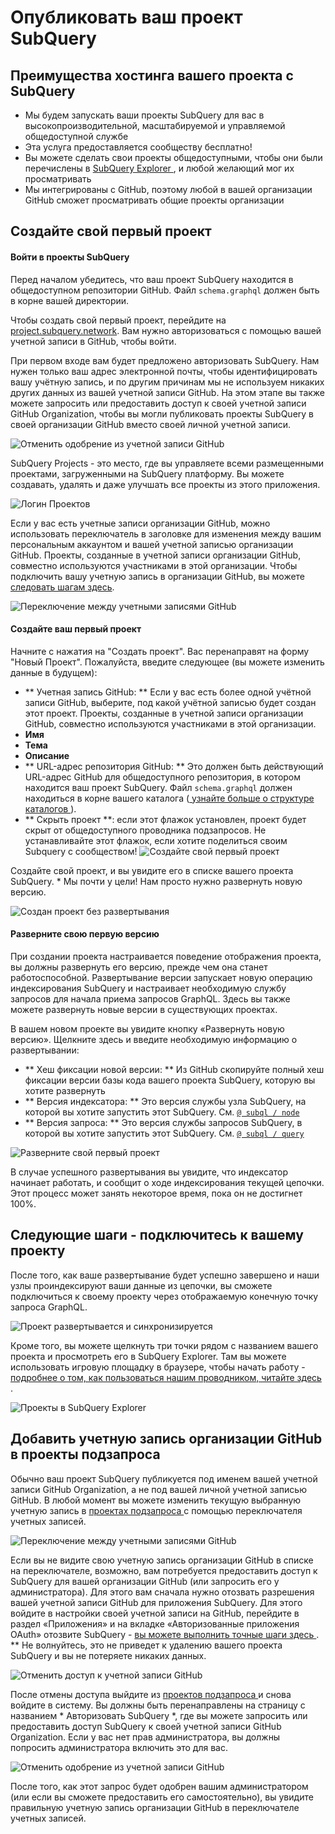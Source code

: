 # Опубликовать ваш проект SubQuery

## Преимущества хостинга вашего проекта с SubQuery
- Мы будем запускать ваши проекты SubQuery для вас в высокопроизводительной, масштабируемой и управляемой общедоступной службе
- Эта услуга предоставляется сообществу бесплатно!
- Вы можете сделать свои проекты общедоступными, чтобы они были перечислены в [ SubQuery Explorer ](https://explorer.subquery.network), и любой желающий мог их просматривать
- Мы интегрированы с GitHub, поэтому любой в вашей организации GitHub сможет просматривать общие проекты организации

## Создайте свой первый проект

#### Войти в проекты SubQuery

Перед началом убедитесь, что ваш проект SubQuery находится в общедоступном репозитории GitHub. Файл `schema.graphql` должен быть в корне вашей директории.

Чтобы создать свой первый проект, перейдите на [project.subquery.network](https://project.subquery.network). Вам нужно авторизоваться с помощью вашей учетной записи в GitHub, чтобы войти.

При первом входе вам будет предложено авторизовать SubQuery. Нам нужен только ваш адрес электронной почты, чтобы идентифицировать вашу учётную запись, и по другим причинам мы не используем никаких других данных из вашей учетной записи GitHub. На этом этапе вы также можете запросить или предоставить доступ к своей учетной записи GitHub Organization, чтобы вы могли публиковать проекты SubQuery в своей организации GitHub вместо своей личной учетной записи.

![Отменить одобрение из учетной записи GitHub](/assets/img/project_auth_request.png)

SubQuery Projects - это место, где вы управляете всеми размещенными проектами, загруженными на SubQuery платформу. Вы можете создавать, удалять и даже улучшать все проекты из этого приложения.

![Логин Проектов](/assets/img/projects-dashboard.png)

Если у вас есть учетные записи организации GitHub, можно использовать переключатель в заголовке для изменения между вашим персональным аккаунтом и вашей учетной записью организации GitHub. Проекты, созданные в учетной записи организации GitHub, совместно используются участниками в этой организации. Чтобы подключить вашу учетную запись в организации GitHub, вы можете [следовать шагам здесь](#add-github-organization-account-to-subquery-projects).

![Переключение между учетными записями GitHub](/assets/img/projects-account-switcher.png)

#### Создайте ваш первый проект

Начните с нажатия на "Создать проект". Вас перенаправят на форму "Новый Проект". Пожалуйста, введите следующее (вы можете изменить данные в будущем):
- ** Учетная запись GitHub: ** Если у вас есть более одной учётной записи GitHub, выберите, под какой учётной записью будет создан этот проект. Проекты, созданные в учетной записи организации GitHub, совместно используются участниками в этой организации.
- **Имя**
- **Тема**
- **Описание**
- ** URL-адрес репозитория GitHub: ** Это должен быть действующий URL-адрес GitHub для общедоступного репозитория, в котором находится ваш проект SubQuery. Файл `schema.graphql` должен находиться в корне вашего каталога ([ узнайте больше о структуре каталогов ](../create/introduction.md#directory-structure)).
- ** Скрыть проект **: если этот флажок установлен, проект будет скрыт от общедоступного проводника подзапросов. Не устанавливайте этот флажок, если хотите поделиться своим Subquery с сообществом! ![Создайте свой первый проект](/assets/img/projects-create.png)

Создайте свой проект, и вы увидите его в списке вашего проекта SubQuery. * Мы почти у цели! Нам просто нужно развернуть новую версию. </p>

![Создан проект без развертывания](/assets/img/projects-no-deployment.png)

#### Разверните свою первую версию

При создании проекта настраивается поведение отображения проекта, вы должны развернуть его версию, прежде чем она станет работоспособной. Развертывание версии запускает новую операцию индексирования SubQuery и настраивает необходимую службу запросов для начала приема запросов GraphQL. Здесь вы также можете развернуть новые версии в существующих проектах.

В вашем новом проекте вы увидите кнопку «Развернуть новую версию». Щелкните здесь и введите необходимую информацию о развертывании:
- ** Хеш фиксации новой версии: ** Из GitHub скопируйте полный хеш фиксации версии базы кода вашего проекта SubQuery, которую вы хотите развернуть
- ** Версия индексатора: ** Это версия службы узла SubQuery, на которой вы хотите запустить этот SubQuery. См. [`@ subql / node`](https://www.npmjs.com/package/@subql/node)
- ** Версия запроса: ** Это версия службы запросов SubQuery, в которой вы хотите запустить этот SubQuery. См. [`@ subql / query`](https://www.npmjs.com/package/@subql/query)

![Разверните свой первый проект](https://static.subquery.network/media/projects/projects-first-deployment.png)

В случае успешного развертывания вы увидите, что индексатор начинает работать, и сообщит о ходе индексирования текущей цепочки. Этот процесс может занять некоторое время, пока он не достигнет 100%.

## Следующие шаги - подключитесь к вашему проекту
После того, как ваше развертывание будет успешно завершено и наши узлы проиндексируют ваши данные из цепочки, вы сможете подключиться к своему проекту через отображаемую конечную точку запроса GraphQL.

![Проект развертывается и синхронизируется](/assets/img/projects-deploy-sync.png)

Кроме того, вы можете щелкнуть три точки рядом с названием вашего проекта и просмотреть его в SubQuery Explorer. Там вы можете использовать игровую площадку в браузере, чтобы начать работу - [ подробнее о том, как пользоваться нашим проводником, читайте здесь ](../query/query.md).

![Проекты в SubQuery Explorer](/assets/img/projects-explorer.png)

## Добавить учетную запись организации GitHub в проекты подзапроса

Обычно ваш проект SubQuery публикуется под именем вашей учетной записи GitHub Organization, а не под вашей личной учетной записью GitHub. В любой момент вы можете изменить текущую выбранную учетную запись в [ проектах подзапроса ](https://project.subquery.network) с помощью переключателя учетных записей.

![Переключение между учетными записями GitHub](/assets/img/projects-account-switcher.png)

Если вы не видите свою учетную запись организации GitHub в списке на переключателе, возможно, вам потребуется предоставить доступ к SubQuery для вашей организации GitHub (или запросить его у администратора). Для этого вам сначала нужно отозвать разрешения вашей учетной записи GitHub для приложения SubQuery. Для этого войдите в настройки своей учетной записи на GitHub, перейдите в раздел «Приложения» и на вкладке «Авторизованные приложения OAuth» отозвите SubQuery - [ вы можете выполнить точные шаги здесь ](https://docs.github.com/en/github/authenticating-to-github/keeping-your-account-and-data-secure/reviewing-your-authorized-applications-oauth). ** Не волнуйтесь, это не приведет к удалению вашего проекта SubQuery и вы не потеряете никаких данных.

![Отменить доступ к учетной записи GitHub](/assets/img/project_auth_revoke.png)

После отмены доступа выйдите из [ проектов подзапроса ](https://project.subquery.network) и снова войдите в систему. Вы должны быть перенаправлены на страницу с названием * Авторизовать SubQuery *, где вы можете запросить или предоставить доступ SubQuery к своей учетной записи GitHub Organization. Если у вас нет прав администратора, вы должны попросить администратора включить это для вас.

![Отменить одобрение из учетной записи GitHub](/assets/img/project_auth_request.png)

После того, как этот запрос будет одобрен вашим администратором (или если вы сможете предоставить его самостоятельно), вы увидите правильную учетную запись организации GitHub в переключателе учетных записей.
